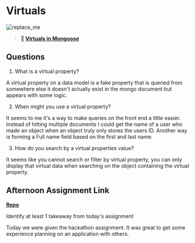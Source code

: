 # Virtuals

![replace_me](https://codeworks.blob.core.windows.net/public/assets/img/illustrations/placeholder.svg)

> **📖 [Virtuals in Mongoose](https://codeworksacademy.com/fs-student-guide/resources/wk5/04-Virtuals)**

## Questions

1. What is a virtual property?

  A virtual property on a data model is a fake property that is queried from somewhere else it doesn't actually exist in the mongo document but appears with some logic.

2. When might you use a virtual property? 

  It seems to me it's a way to make queries on the front end a little easier. Instead of hitting multiple documents I could get the name of a user who made an object when an object truly only stores the users ID. Another way is forming a Full name field based on the first and last name.

3. How do you search by a virtual properties value?

  It seems like you cannot search or filter by virtual property, you can only display that virtual data when searching on the object containing the virtual property.

## Afternoon Assignment Link

**[Repo](https://github.com/patrick-misner/<ASSIGNMENT_REPO>)**

Identify at least 1 takeaway from today's assignment

Today we were given the hackathon assignment. It was great to get some experience planning on an application with others.
